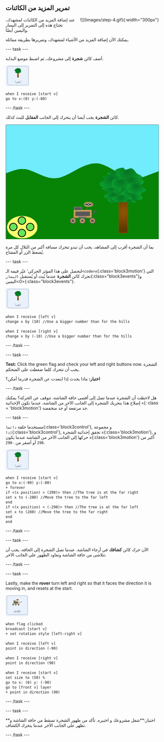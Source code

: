 ## تمرير المزيد من الكائنات

<div style="display: flex; flex-wrap: wrap">
<div style="flex-basis: 200px; flex-grow: 1; margin-right: 15px;">
عند إضافة المزيد من الكائنات لمشهدك، تحتاج هذه إلى التمرير إلى اليسار واليمين أيضًا.
</div>
<div>
![](images/step-4.gif){:width="300px"}
</div>
</div>

يمكنك الآن إضافة المزيد من الأشياء لمشهدك، وتمريرها بطريقة مماثلة.

--- task ---

أضف كائن **شجرة** إلى مشروعك، ثم اضبط موضع البداية.

![كائن الشجرة.](images/tree-sprite.png)
```blocks3
when I receive [start v]
go to x:(0) y:(-80)
```

--- /task ---

كائن **الشجرة** يجب أيضا أن يتحرك إلى الجانب **المقابل** للبث كذلك.

![تحريك الشجرة المتحركة لليمين واليسار، يظهر تغير في الإحداثيات x.](images/scrolling-tree.gif)

بما أن الشجرة أقرب إلى المشاهد، يجب أن تبدو تتحرك مسافة أكبر من التلال كل مرة يُضغط الزر أو المفتاح.

--- task ---

لتحصل على هذا المؤثر الحركي’ غيّر قيمة الـ`<code>x`{:class='block3motion'} التي تحرك كائن **الشجرة** عندما يُبث أو يُستقبل `اليسار`{:class="block3events"}و <0>اليمين</code>{:class="block3events"}.

![كائن الشجرة.](images/tree-sprite.png)

```blocks3
when I receive [left v]
change x by (10) //Use a bigger number than for the hills

when I receive [right v]
change x by (-10) //Use a bigger number than for the hills
```

--- /task ---

--- task ---

**Test:** Click the green flag and check your left and right buttons now. الشجرة يجب أن تتحرك كلما ضغطت على المتحكم.

**اختبار:** ماذا يحدث إذا ابتعدت عن الشجرة قدرما أمكن؟

--- /task ---

هل لاحظت أن الشجرة عندما تصل إلى أقصى حافة الشاشة، تتوقف عن الحركة؟ يمكنك إصلاح هذا بتحريك الشجرة إلى الجانب الآخر من الشاشة، عندما تكون الإحداثية `×`{: class = 'block3motion'} جد مرتفعة أو جد منخفضة.

--- task ---

مستخدما حلقة `دائما`{:class='block3control'}, و مجموعة `إذا`{:class='block3control'}, تحقق إحداثية الشجرة `x`{:class='block3motion'}, و حركها إلى الجانب الآخر من الشاشة عندما يكون `x`{:class='block3motion'} أكبر من `290` أو أصغر من `-290`.

![كائن الشجرة.](images/tree-sprite.png)

```blocks3
when I receive [start v]
go to x:(-90) y:(-80)
+ forever
if <(x position) > (290)> then //The tree is at the far right
set x to (-280) //Move the tree to the far left
end
if <(x position) < (-290)> then //The tree is at the far left
set x to (280) //Move the tree to the far right
end
end
```

--- /task ---

--- task ---

الآن حرك كائن **كشافك** في أرجاء الشاشة. عندما تصل الشجرة إلى الحافة، يجب أن تتلاشى من حافة الشاشة وتعاود الظهور على الجانب الآخر.

--- /task ---

--- task ---

Lastly, make the **rover** turn left and right so that it faces the direction it is moving in, and resets at the start.

![كائن الكشّاف.](images/rover-sprite.png)

```blocks3
when flag clicked
broadcast [start v]
+ set rotation style [left-right v]

when I receive [left v]
point in direction (-90)

when I receive [right v]
point in direction (90)

when I receive [start v]
set size to (50) %
go to x: (0) y: (-90)
go to [front v] layer
+ point in direction (90)
```

--- /task ---

--- task ---

**اختبار:**شغل مشروعك و اختبره. تأكد من ظهور الشجرة تسقط من حافة الشاشة و تظهر على الجانب الآخر عندما يتحرك الكشاف.

--- /task ---

